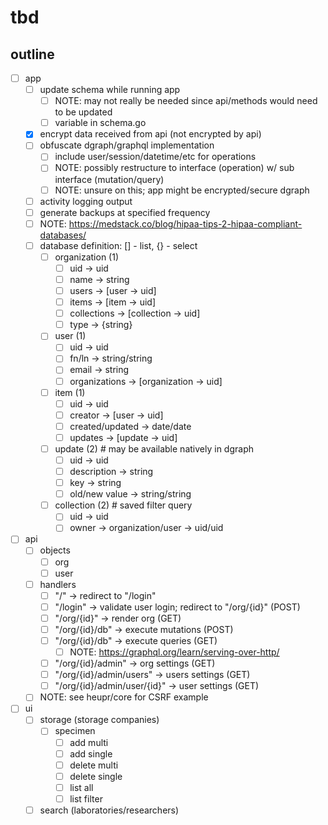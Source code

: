 # tbd

## outline
- [ ] app
	- [ ] update schema while running app
		- [ ] NOTE: may not really be needed since api/methods would need to be updated
		- [ ] variable in schema.go
	- [x] encrypt data received from api (not encrypted by api)
	- [ ] obfuscate dgraph/graphql implementation
		- [ ] include user/session/datetime/etc for operations
		- [ ] NOTE: possibly restructure to interface (operation) w/ sub interface (mutation/query)
		- [ ] NOTE: unsure on this; app might be encrypted/secure dgraph
	- [ ] activity logging output
	- [ ] generate backups at specified frequency
	- [ ] NOTE: https://medstack.co/blog/hipaa-tips-2-hipaa-compliant-databases/
	- [ ] database definition: [] - list, {} - select
		- [ ] organization (1)
			- [ ] uid -> uid
			- [ ] name -> string
			- [ ] users -> [user -> uid]
			- [ ] items -> [item -> uid]
			- [ ] collections -> [collection -> uid]
			- [ ] type -> {string}
		- [ ] user (1)
			- [ ] uid -> uid
			- [ ] fn/ln -> string/string
			- [ ] email -> string
			- [ ] organizations -> [organization -> uid]
		- [ ] item (1)
			- [ ] uid -> uid
			- [ ] creator -> [user -> uid]
			- [ ] created/updated -> date/date
			- [ ] updates -> [update -> uid]
		- [ ] update (2) # may be available natively in dgraph
			- [ ] uid -> uid
			- [ ] description -> string
			- [ ] key -> string
			- [ ] old/new value -> string/string
 		- [ ] collection (2) # saved filter query
			- [ ] uid -> uid
			- [ ] owner -> organization/user -> uid/uid
- [ ] api
	- [ ] objects
		- [ ] org
		- [ ] user
	- [ ] handlers
		- [ ] "/" -> redirect to "/login"
		- [ ] "/login" -> validate user login; redirect to "/org/{id}" (POST)
		- [ ] "/org/{id}" -> render org (GET)
		- [ ] "/org/{id}/db" -> execute mutations (POST)
		- [ ] "/org/{id}/db" -> execute queries (GET)
			- [ ] NOTE: https://graphql.org/learn/serving-over-http/
		- [ ] "/org/{id}/admin" -> org settings (GET)
		- [ ] "/org/{id}/admin/users" -> users settings (GET)
		- [ ] "/org/{id}/admin/user/{id}" -> user settings (GET)
	- [ ] NOTE: see heupr/core for CSRF example
- [ ] ui
	- [ ] storage (storage companies)
		- [ ] specimen
			- [ ] add multi
			- [ ] add single
			- [ ] delete multi
			- [ ] delete single
			- [ ] list all
			- [ ] list filter
	- [ ] search (laboratories/researchers)
